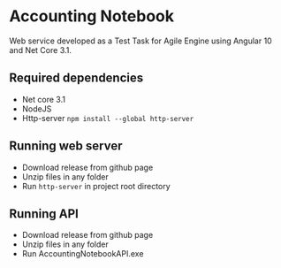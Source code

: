 # Accounting Notebook

Web service developed as a Test Task for Agile Engine using Angular 10 and Net Core 3.1.

## Required dependencies
* Net core 3.1
* NodeJS
* Http-server `npm install --global http-server`

## Running web server
* Download release from github page
* Unzip files in any folder
* Run `http-server` in project root directory

## Running API
* Download release from github page
* Unzip files in any folder
* Run AccountingNotebookAPI.exe
